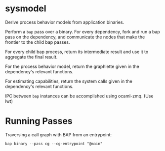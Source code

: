 sysmodel
========

Derive process behavior models from application binaries.

Perform a `bap` pass over a binary. For every dependency, fork and run a bap
pass on the dependency, and communicate the nodes that make the frontier to the
child bap passes.

For every child bap process, return its intermediate result and use
it to aggregate the final result.

For the process behavior model, return the graphlette given in the dependency's
relevant functions.

For estimating capabilities, return the system calls given in the dependency's
relevant functions.

IPC between `bap` instances can be accomplished using ocaml-zmq. (Use lwt)

Running Passes
==============

Traversing a call graph with BAP from an entrypoint:

    bap binary --pass cg --cg-entrypoint "@main"
